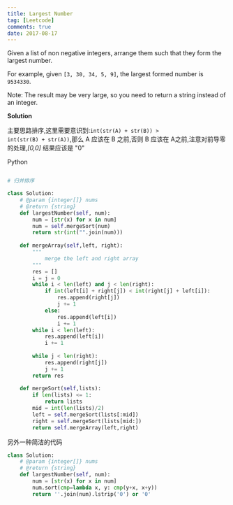 ```yaml
---
title: Largest Number
tag: [Leetcode]
comments: true
date: 2017-08-17
---
```







Given a list of non negative integers, arrange them such that they form the largest number.

For example, given <code>[3, 30, 34, 5, 9]</code>, the largest formed number is <code>9534330</code>.

Note: The result may be very large, so you need to return a string instead of an integer.

**Solution**

主要思路排序,这里需要意识到:<code>int(str(A) + str(B)) > int(str(B) + str(A))</code>,那么 A 应该在 B 之前,否则
B 应该在 A之前,注意对前导零的处理,*[0,0]* 结果应该是 "0"


Python

```python

# 归并排序

class Solution:
    # @param {integer[]} nums
    # @return {string}
    def largestNumber(self, num):
        num = [str(x) for x in num]
        num = self.mergeSort(num)
        return str(int("".join(num)))
    
    def mergeArray(self,left, right):
        """
            merge the left and right array
        """
        res = []
        i = j = 0
        while i < len(left) and j < len(right):
            if int(left[i] + right[j]) < int(right[j] + left[i]):
                res.append(right[j])
                j += 1
            else:
                res.append(left[i])
                i += 1
        while i < len(left):
            res.append(left[i])
            i += 1
        
        while j < len(right):
            res.append(right[j])
            j += 1
        return res
                
    def mergeSort(self,lists):
        if len(lists) <= 1:
            return lists
        mid = int(len(lists)/2)
        left = self.mergeSort(lists[:mid])
        right = self.mergeSort(lists[mid:])
        return self.mergeArray(left,right)
```

另外一种简洁的代码

```python
class Solution:
    # @param {integer[]} nums
    # @return {string}
    def largestNumber(self, num):
        num = [str(x) for x in num]
        num.sort(cmp=lambda x, y: cmp(y+x, x+y))
        return ''.join(num).lstrip('0') or '0'
```